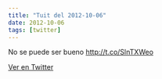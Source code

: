 ```yaml
---
title: "Tuit del 2012-10-06"
date: 2012-10-06
tags: [twitter]
---
```


No se puede ser bueno http://t.co/SlnTXWeo



[Ver en Twitter](https://twitter.com/i/web/status/254681737932726272)
